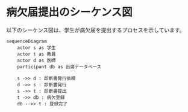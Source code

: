 # 病欠届提出のシーケンス図

以下のシーケンス図は、学生が病欠届を提出するプロセスを示しています。

```mermaid
sequenceDiagram
    actor s as 学生
    actor t as 教員
    actor d as 医師
    participant db as 出席データベース

    s ->> d : 診断書発行依頼
    d ->> s : 診断書発行
    s ->> t : 診断書提出
    t ->> db : 病欠登録
    db -->> t : 登録完了
